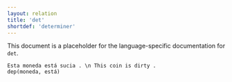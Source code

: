 ```yaml
---
layout: relation
title: 'det'
shortdef: 'determiner'
---
```


This document is a placeholder for the language-specific documentation
for `det`.


~~~ sdparse
Esta moneda está sucia . \n This coin is dirty .
dep(moneda, está)
~~~
